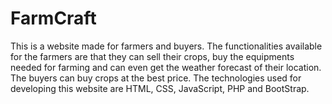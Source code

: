 # FarmCraft
This is a website made for farmers and buyers. The functionalities available for the farmers are that they can sell their crops, buy the equipments needed for farming and can even get the weather forecast of their location. The buyers can buy crops at the best price. The technologies used for developing this website are HTML, CSS, JavaScript, PHP and BootStrap.
